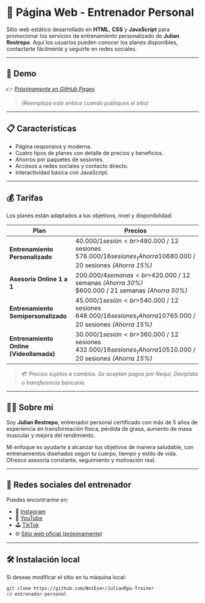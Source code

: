 # 💪 Página Web - Entrenador Personal

Sitio web estático desarrollado en **HTML**, **CSS** y **JavaScript** para promocionar los servicios de entrenamiento personalizado de **Julian Restrepo**. Aquí los usuarios pueden conocer los planes disponibles, contactarte fácilmente y seguirte en redes sociales.

---

## 🔗 Demo

👉 *[Próximamente en GitHub Pages](https://tuusuario.github.io/entrenador-personal)*  
> *(Reemplaza este enlace cuando publiques el sitio)*

---

## 📋 Características

- Página responsiva y moderna.
- Cuatro tipos de planes con detalle de precios y beneficios.
- Ahorros por paquetes de sesiones.
- Accesos a redes sociales y contacto directo.
- Interactividad básica con JavaScript.

---

## 💰 Tarifas

Los planes están adaptados a tus objetivos, nivel y disponibilidad:

| Plan                                     | Precios                                                                 |
|------------------------------------------|-------------------------------------------------------------------------|
| **Entrenamiento Personalizado**          | $40.000 / 1 sesión<br>$480.000 / 12 sesiones<br>$576.000 / 16 sesiones _(Ahorra 10%)_<br>$680.000 / 20 sesiones _(Ahorra 15%)_ |
| **Asesoría Online 1 a 1**                | $200.000 / 4 semanas<br>$420.000 / 12 semanas _(Ahorra 30%)_<br>$600.000 / 21 semanas _(Ahorra 50%)_ |
| **Entrenamiento Semipersonalizado**      | $45.000 / 1 sesión<br>$540.000 / 12 sesiones<br>$648.000 / 16 sesiones _(Ahorra 10%)_<br>$765.000 / 20 sesiones _(Ahorra 15%)_ |
| **Entrenamiento Online (Videollamada)**  | $30.000 / 1 sesión<br>$360.000 / 12 sesiones<br>$432.000 / 16 sesiones _(Ahorra 10%)_<br>$510.000 / 20 sesiones _(Ahorra 15%)_ |

> 💳 *Precios sujetos a cambios. Se aceptan pagos por Nequi, Daviplata o transferencia bancaria.*

---

## 🧑‍💼 Sobre mí

Soy **Julian Restrepo**, entrenador personal certificado con más de 5 años de experiencia en transformación física, pérdida de grasa, aumento de masa muscular y mejora del rendimiento.

Mi enfoque es ayudarte a alcanzar tus objetivos de manera saludable, con entrenamientos diseñados según tu cuerpo, tiempo y estilo de vida. Ofrezco asesoría constante, seguimiento y motivación real.

---

## 📱 Redes sociales del entrenador

Puedes encontrarme en:

- 📸 [Instagram](https://www.instagram.com/julianrpo_trainer/)
- 🎥 [YouTube](https://www.youtube.com/@julianrpo_trainer)
- 🕹️ [TikTok](https://www.tiktok.com/@julian.restrepo.trainer)
- 🌐 [Sitio web oficial (próximamente)](https://tuusuario.github.io/entrenador-personal)

---

## 🛠️ Instalación local

Si deseas modificar el sitio en tu máquina local:

```bash
git clone https://github.com/NotExer/JulianRpo-Trainer
cd entrenador-personal
